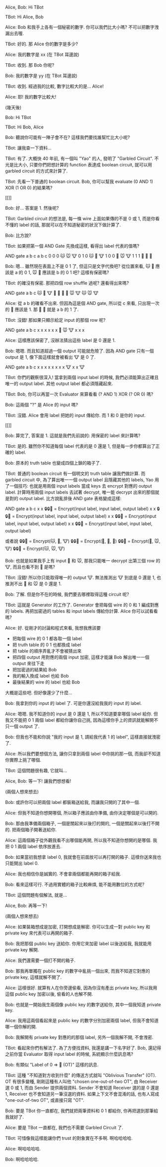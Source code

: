 Alice, Bob: Hi TBot

TBot: Hi Alice, Bob

Alice: Bob 和我手上各有一個秘密的數字. 你可以我們比大小嗎? 不可以把數字洩漏出去喔.

TBot: 好的. 那 Alice 你的數字是多少?

Alice: 我的數字是 xx (在 TBot 耳邊說)

TBot: 收到. 那 Bob 你呢?

Bob: 我的數字是 yy (在 TBot 耳邊說)

TBot: 收到. 經過我的比較, 數字比較大的是... Alice!

Alice: 耶! 我的數字比較大!


(幾天後)

Bob: Hi TBot

TBot: Hi Bob, Alice

Bob: 聽說你可能有一陣子會不在? 這樣我們要找誰幫忙比大小呢?

TBot: 讓我查一下資料...

TBot: 有了. 大概快 40 年前, 有一個叫 "Yao" 的人, 發明了 "Garbled Circuit". 不光是比大小, 只要你們把想計算的 function 表達成 boolean circuit, 就可以用 garbled circuit 的方式來計算了.

TBot: 先看一下普通的 boolean circuit. Bob, 你可以幫我 evaluate (0 AND 1) XOR (1 OR 0) 的結果嗎?

[[]]

Bob: 好... 答案是 1. 然後呢?

TBot: Garbled circuit 的想法是, 每一條 wire 上面如果傳的不是 0 或 1, 而是你看不懂的 label 的話, 那就可以在不知道秘密的狀況下做計算了.

Bob: 比方說?

TBot: 如果把第一個 AND Gate 先換成這樣, 看得出 label 代表的值嗎?

AND gate
a b c  a b c
0 0 0  🐱 🐭 🐮
0 1 0  🐱 🐰 🐮
1 0 0  🐶 🐭 🐮
1 1 1  🐶 🐰 🐴

Bob: 嗯... 雖然現在表面上不是 0 1 了, 但這只是文字代換吧? 從位置來看, 🐱 🐶 應該是 a 的 0 1, 🐭 🐰 應該是 b 的 0 1 吧? 這樣有保密嗎?

TBot: 的確沒有保密. 那把四個 row shuffle 過呢? 還看得出來嗎?

AND gate
a b c
🐱 🐰 🐮
🐶 🐰 🐴
🐶 🐭 🐮
🐱 🐭 🐮

Alice: 從 a b 的確看不出來. 但因為這是個 AND gate, 所以從 c 來看, 只出現一次的 🐴 應該是 1. 那 🐶 🐰 就是 a b 的 1 了.

TBot: 沒錯! 那如果只顯示給定 input 的那個 row 呢?

AND gate
a b c
x x x
x x x
🐶 🐭 🐮
x x x

Alice: 這樣應該保密了, 沒辦法猜出這些 label 是 0 還是 1.

Bob: 嗯嗯. 而且知道超過一個 output 可能就危險了. 因為 AND gate 只有一個 output 是 1, 像下面這樣就會被看出 🐮 是 0 了.

AND gate
a b c
x x x
x x x
x x 🐮
x x 🐮

TBot: 你們的觀察很深入! 當拿到兩個 input label 的時候, 我們必須能算出正確且唯一的 output label. 其他 output label 都必須隱藏起來.

TBot: Bob, 你可以再當一次 Evaluator 來算看看 (? AND 1) XOR (? OR 0) 嗎?

Bob: 這兩個 "?" 是 Alice 的 input 嗎?

TBot: 沒錯. Alice 會用 label 把她的 input 傳給你. 而 1 和 0 是你的 input.

[[]]


Bob: 算完了, 答案是 1. 這就是我們先前說的: 用保密的 label 來計算嗎?

TBot: 是的. 雖然你不知道每個 label 代表的是 0 還是 1, 但是每一步你都算出了正確的 label.

Bob: 原本的 truth table 也變成四個上鎖的箱子了.

TBot: 普通的 boolean circuit 有一個明文的 truth table 讓我們做計算.
而 garbled circuit 中, 為了算出唯一一個 output label 且隱藏其他的 labels, Yao 用了一個技巧:
也就是用兩個 input labels 當成 keys 去 encrypt 對應的 output label.
計算時用兩個 input labels 去試著 decrypt, 唯一能 decrypt 出來的那個就是對的 output label.
比方說亂排後 AND gate 表格變成這樣:

AND gate
a b c
x x 🔒🔒🧳 = Encrypt(input label, input label, output label)
x x 🔒🔒🧳 = Encrypt(input label, input label, output label)
x x 🔒🔒🧳 = Encrypt(input label, input label, output label)
x x 🔒🔒🧳 = Encrypt(input label, input label, output label)

或者說
🔒🔒🧳 = Encrypt(🐱, 🐰, 🐮)
🔒🔒🧳 = Encrypt(🐶, 🐰, 🐴)
🔒🔒🧳 = Encrypt(🐶, 🐭, 🐮)
🔒🔒🧳 = Encrypt(🐱, 🐭, 🐮)

Bob: 也就是如果我手上有 input 🐶 和 🐭, 那我只能唯一 decrypt 出第三個 row 的 🐮, 而且也看不到 🐴 是嗎?

TBot: 沒錯! 所以你只能取得唯一的 output 🐮. 無法推測出 🐮 到底是 0 還是 1, 也推測不出 🐶 和 🐭 是 0 還是 1.

Bob: 了解. 但是你不在的時候, 我們要去哪裡取得這種 circuit 呢?

TBot: 這就是 Generator 的工作了. Generator 會把每個 wire 的 0 和 1 編成對應的 labels. 再把加密過的 tables 和 input labels 傳給你計算. Alice 你可以試看看嗎?

Alice: 好. 從剛才的討論和程式來看, 我想我應該要
- 把每個 wire 的 0 1 都各取一個 label
- 把 truth table 的 0 1 也都換成 label
- 把 table 的順序弄亂才不會被猜出來
- 把四個 output 用對應的兩個 input 加密, 這樣才能讓 Bob 解出唯一一個 output 來往下走
- 把加密過的結果給 Bob
- 我的輸入換成 label 也給 Bob
- 最後結果的 wire 的 label 也給 Bob

大概是這些吧. 但好像還少了什麼...

Bob: 我拿到你的 input 的 label 了. 可是你還沒給我我的 input 的 label.

Alice: 嗯嗯. 我不知道你的 input 是 0 還是 1, 所以不知道要拿哪個 label 給你. 但我又不能把 0 1 兩個 label 都給你讓你自己挑, 因為這樣你手上的資訊就能解開不只一個 output 了.

Bob: 但我也不能和你說 "我的 input 是 1, 請給我代表 1 的 label", 這樣直接就洩密了.

Alice: 所以我們要想個方法, 讓你只拿到兩個 label 中你挑的那一個, 而我卻不知道你實際上挑了哪個.

TBot: 這個問題很有趣, 它就叫...

Alice, Bob: 等一下! 讓我們想想看!

(兩個人想來想去)

Bob: 或許你可以把兩個 label 都裝箱送給我, 而讓我只開的了其中一個.

Alice: 但我不知道你想開哪個, 所以箱子應該由你準備, 由你決定哪個是可以開的.

Bob: 那由我準備兩個箱子, 一個是關起來以後打的開的, 一個是關起來以後打不開的. 把兩個箱子開著送給你.

Alice: 這兩個箱子從外觀我看不出哪個能再開, 所以我不知道你想開的是哪個. 我把 0 1 兩個 label 依序放進去.

Bob: 如果當初我想拿 label 0, 我就會在前面放可以再打開的箱子. 這樣你送來我也只能開出 label 0.

Alice: 我也相信你是誠實的. 不會拿兩個都能再開的箱子給我.

Bob: 看來這樣可行. 不過用實體的箱子比較麻煩, 能不能用數位的方式呢?

TBot: 這個問題有個解法, 就是...

Alice, Bob: 再等一下!

(兩個人想來想去)

Alice: 如果裝箱想成是加密, 打開想成是解密. 你可以生成一對 public key 和 private key 來代表可以再開的箱子.

Bob: 我把那個 public key 送給你. 你用它來加密 label 以後送給我, 我就能用 private key 解開.

Alice: 我們還需要一個打不開的箱子.

Bob: 那我再單獨在 public key 的數字中亂挑一個出來, 而我不知道它對應的 private key, 這樣就解不開了.

Alice: 這樣很好. 就算有人在你旁邊偷看, 因為你沒有產出 private key, 所以我用這個 public key 加密以後, 偷看的人也解不開.

Bob: 也就是一開始我生兩個像 public key 的數字送給你, 其中一個我知道 private key.

Alice: 我用這兩個看起來是 public key 的數字分別加密兩個 label, 但我不會知道哪一個你解的開.

Bob: 我解開有 private key 對應的的那個 label, 另外一個我解不開, 不會洩密.

TBot: 看起來你們有解法了. 為了方便找資料, 我還是講一下名字好了. Bob, 還記得之前你當 Evaluator 取得 input label 的時候, 系統顯示什麼訊息嗎?

Bob: 有類似 "Label of 0 => 🐰 (OT)" 這樣的訊息.

TBot: 這種 "不知道對方收到什麼" 的傳送方式就叫 "Oblivious Transfer" (OT). OT 有很多變種, 剛剛這種有人叫他 "chosen one-out-of-two OT", 由 Receiver 選 0 或 1, 而由 Sender 提供兩個資料. Sender 不會知道 Receiver 選的是 0 還是 1, Receiver 也不會知道另一筆沒選的資料. 如果上下文不會混淆的話, 也有人寫成 "one-out-of-two OT", 或直接只寫 "OT".

Bob: 要是 TBot 你一直都在, 我們就把兩筆資料和 0 1 都給你, 你再把選到那筆給我就好了.

Alice: 要是 TBot 一直都在, 我們也不需要 Garbled Circuit 了.

TBot: 可惜像我這樣能讓你們 trust 的對象實在不多啊. 啊哈哈哈哈.

Alice: 啊哈哈哈哈.

Bob: 啊哈哈哈哈.




